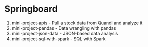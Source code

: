 # Springboard

1. mini-project-apis - Pull a stock data from Quandl and analyze it
2. mini-project-pandas - Data wrangling with pandas
3. mini-project-json-data - JSON-based data analysis
4. mini-project-sql-with-spark - SQL with Spark
